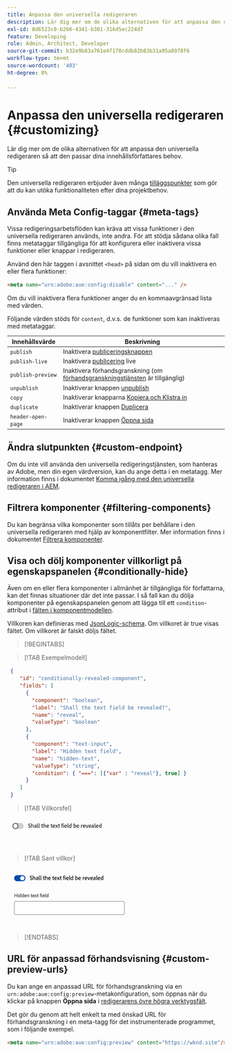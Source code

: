 ```yaml
---
title: Anpassa den universella redigeraren
description: Lär dig mer om de olika alternativen för att anpassa den universella redigeraren så att den passar dina innehållsförfattares behov.
exl-id: 8d6523c8-b266-4341-b301-316d5ec224d7
feature: Developing
role: Admin, Architect, Developer
source-git-commit: b32e9b83a761e4f178cddb82b83b31a95a8978f6
workflow-type: tm+mt
source-wordcount: '403'
ht-degree: 0%

---
```



# Anpassa den universella redigeraren {#customizing}

Lär dig mer om de olika alternativen för att anpassa den universella redigeraren så att den passar dina innehållsförfattares behov.

>[!TIP]
>
>Den universella redigeraren erbjuder även många [tilläggspunkter](/help/implementing/universal-editor/extending.md) som gör att du kan utöka funktionaliteten efter dina projektbehov.

## Använda Meta Config-taggar {#meta-tags}

Vissa redigeringsarbetsflöden kan kräva att vissa funktioner i den universella redigeraren används, inte andra. För att stödja sådana olika fall finns metataggar tillgängliga för att konfigurera eller inaktivera vissa funktioner eller knappar i redigeraren.

Använd den här taggen i avsnittet `<head>` på sidan om du vill inaktivera en eller flera funktioner:

```html
<meta name="urn:adobe:aue:config:disable" content="..." />
```

Om du vill inaktivera flera funktioner anger du en kommaavgränsad lista med värden.

Följande värden stöds för `content`, d.v.s. de funktioner som kan inaktiveras med metataggar.

| Innehållsvärde | Beskrivning |
|---|---|
| `publish` | Inaktivera [publiceringsknappen](/help/sites-cloud/authoring/universal-editor/navigation.md#publish) |
| `publish-live` | Inaktivera [publicering](/help/sites-cloud/authoring/universal-editor/publishing.md) live |
| `publish-preview` | Inaktivera förhandsgranskning (om [förhandsgranskningstjänsten](/help/sites-cloud/authoring/sites-console/previewing-content.md) är tillgänglig) |
| `unpublish` | Inaktiverar knappen [unpublish](/help/sites-cloud/authoring/universal-editor/publishing.md#unpublishing-content) |
| `copy` | Inaktiverar knapparna [Kopiera och Klistra in](/help/sites-cloud/authoring/universal-editor/authoring.md#copy-paste) |
| `duplicate` | Inaktiverar knappen [Duplicera](/help/sites-cloud/authoring/universal-editor/navigation.md#duplicate) |
| `header-open-page` | Inaktiverar knappen [Öppna sida](/help/sites-cloud/authoring/universal-editor/navigation.md#open-page) |

## Ändra slutpunkten {#custom-endpoint}

Om du inte vill använda den universella redigeringstjänsten, som hanteras av Adobe, men din egen värdversion, kan du ange detta i en metatagg. Mer information finns i dokumentet [Komma igång med den universella redigeraren i AEM](/help/implementing/universal-editor/getting-started.md##configuration-settings).

## Filtrera komponenter {#filtering-components}

Du kan begränsa vilka komponenter som tillåts per behållare i den universella redigeraren med hjälp av komponentfilter. Mer information finns i dokumentet [Filtrera komponenter](/help/implementing/universal-editor/filtering.md).

## Visa och dölj komponenter villkorligt på egenskapspanelen {#conditionally-hide}

Även om en eller flera komponenter i allmänhet är tillgängliga för författarna, kan det finnas situationer där det inte passar. I så fall kan du dölja komponenter på egenskapspanelen genom att lägga till ett `condition`-attribut i [fälten i komponentmodellen](/help/implementing/universal-editor/field-types.md#fields).

Villkoren kan definieras med [JsonLogic-schema](https://jsonlogic.com/). Om villkoret är true visas fältet. Om villkoret är falskt döljs fältet.

>[!BEGINTABS]

>[!TAB Exempelmodell]

```json
 {
    "id": "conditionally-revealed-component",
    "fields": [
      {
        "component": "boolean",
        "label": "Shall the text field be revealed?",
        "name": "reveal",
        "valueType": "boolean"
      },
      {
        "component": "text-input",
        "label": "Hidden text field",
        "name": "hidden-text",
        "valueType": "string",
        "condition": { "===": [{"var" : "reveal"}, true] }
      }
    ]
 }
```

>[!TAB Villkorsfel]

![Dolt textfält](assets/hidden.png)

>[!TAB Sant villkor]

![Visar textfält](assets/shown.png)

>[!ENDTABS]

## URL för anpassad förhandsvisning {#custom-preview-urls}

Du kan ange en anpassad URL för förhandsgranskning via en `urn:adobe:aue:config:preview`-metakonfiguration, som öppnas när du klickar på knappen **Öppna sida** i [redigerarens övre högra verktygsfält](/help/sites-cloud/authoring/universal-editor/navigation.md#universal-editor-toolbar).

Det gör du genom att helt enkelt ta med önskad URL för förhandsgranskning i en meta-tagg för det instrumenterade programmet, som i följande exempel.

```html
<meta name="urn:adobe:aue:config:preview" content="https://wknd.site"/>
```

